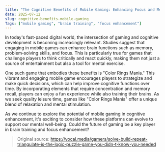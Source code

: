 ```yaml
---
title: "The Cognitive Benefits of Mobile Gaming: Enhancing Focus and Memory"
date: 2025-07-12
slug: cognitive-benefits-mobile-gaming
Tags: ["mobile gaming", "brain training", "focus enhancement"]
---
```

In today's fast-paced digital world, the intersection of gaming and cognitive development is becoming increasingly relevant. Studies suggest that engaging in mobile games can enhance brain functions such as memory, problem-solving skills, and focus. This is particularly true for games that challenge players to think critically and react quickly, making them not just a source of entertainment but also a tool for mental exercise.

One such game that embodies these benefits is "Color Rings Mania." This vibrant and engaging mobile game encourages players to strategize and make quick decisions, which can help improve cognitive functions over time. By incorporating elements that require concentration and memory recall, players can enjoy a fun experience while also training their brains. As we seek quality leisure time, games like "Color Rings Mania" offer a unique blend of relaxation and mental stimulation.

As we continue to explore the potential of mobile gaming in cognitive enhancement, it's exciting to consider how these platforms can evolve to support our mental well-being. Could the future of gaming be a key player in brain training and focus enhancement? 

> Original source: https://vocal.media/gamers/solve-build-repeat-triangulate-is-the-logic-puzzle-game-you-didn-t-know-you-needed